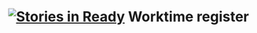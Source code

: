 [![Stories in Ready](https://badge.waffle.io/akosk/WorktimeRegister.png?label=ready&title=Ready)](https://waffle.io/akosk/WorktimeRegister)
Worktime register
================================
